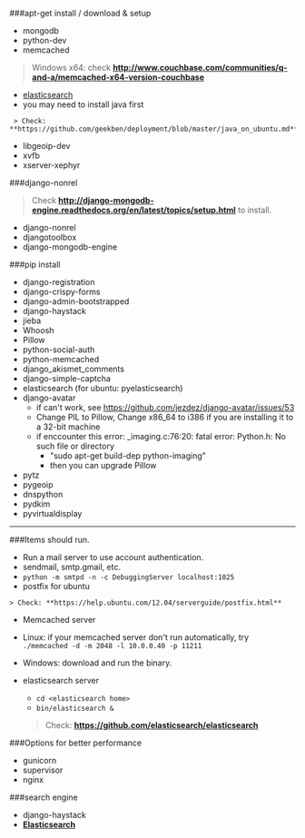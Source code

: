 ###apt-get install / download & setup
*   mongodb
*   python-dev
*   memcached

   > Windows x64: check **http://www.couchbase.com/communities/q-and-a/memcached-x64-version-couchbase**

*   [elasticsearch](https://github.com/elasticsearch/elasticsearch)
   *   you may need to install java first

     > Check: **https://github.com/geekben/deployment/blob/master/java_on_ubuntu.md**
     
*   libgeoip-dev
*   xvfb
*   xserver-xephyr

###django-nonrel
  > Check **http://django-mongodb-engine.readthedocs.org/en/latest/topics/setup.html** to install.

* django-nonrel
* djangotoolbox
* django-mongodb-engine


###pip install
* django-registration
* django-crispy-forms
* django-admin-bootstrapped
* django-haystack
* jieba
* Whoosh
* Pillow
* python-social-auth
* python-memcached
* django_akismet_comments
* django-simple-captcha
* elasticsearch (for ubuntu: pyelasticsearch)
* django-avatar
   * if can't work, see https://github.com/jezdez/django-avatar/issues/53
   * Change PIL to Pillow,  Change x86_64 to i386 if you are installing it to a 32-bit machine
   * if enccounter this error: _imaging.c:76:20: fatal error: Python.h: No such file or directory
     * "sudo apt-get build-dep python-imaging"
     * then you can upgrade Pillow
* pytz
* pygeoip
* dnspython
* pydkim
* pyvirtualdisplay

-----
###Items should run.
*   Run a mail server to use account authentication.
   * sendmail, smtp.gmail, etc. 
   * `python -m smtpd -n -c DebuggingServer localhost:1025`
   * postfix for ubuntu

    > Check: **https://help.ubuntu.com/12.04/serverguide/postfix.html**

*   Memcached server
   * Linux: if your memcached server don't run automatically, try `./memcached -d -m 2048 -l 10.0.0.40 -p 11211`
   * Windows: download and run the binary.

*  elasticsearch server
   * `cd <elasticsearch home>`
   * `bin/elasticsearch &`

    > Check: **https://github.com/elasticsearch/elasticsearch**

###Options for better performance
* gunicorn
* supervisor
* nginx

###search engine
* django-haystack
* **[Elasticsearch](http://www.elasticsearch.org/overview/elkdownloads/)**
